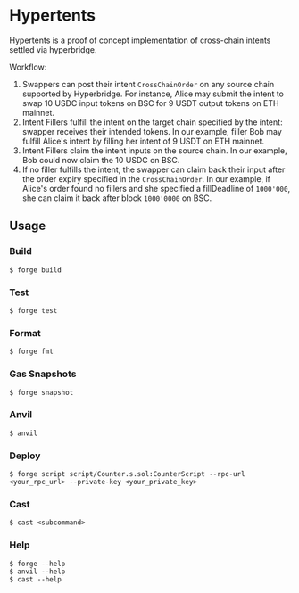 # Hypertents

Hypertents is a proof of concept implementation of cross-chain intents settled via hyperbridge.

Workflow:

1. Swappers can post their intent `CrossChainOrder` on any source chain supported by Hyperbridge. For instance, Alice may submit the intent to swap 10 USDC input tokens on BSC for 9 USDT output tokens on ETH mainnet.
2. Intent Fillers fulfill the intent on the target chain specified by the intent: swapper receives their intended tokens. In our example, filler Bob may fulfill Alice's intent by filling her intent of 9 USDT on ETH mainnet.
3. Intent Fillers claim the intent inputs on the source chain. In our example, Bob could now claim the 10 USDC on BSC.
4. If no filler fulfills the intent, the swapper can claim back their input after the order expiry specified in the `CrossChainOrder`. In our example, if Alice's order found no fillers and she specified a fillDeadline of `1000'000`, she can claim it back after block `1000'0000` on BSC.

## Usage

### Build

```shell
$ forge build
```

### Test

```shell
$ forge test
```

### Format

```shell
$ forge fmt
```

### Gas Snapshots

```shell
$ forge snapshot
```

### Anvil

```shell
$ anvil
```

### Deploy

```shell
$ forge script script/Counter.s.sol:CounterScript --rpc-url <your_rpc_url> --private-key <your_private_key>
```

### Cast

```shell
$ cast <subcommand>
```

### Help

```shell
$ forge --help
$ anvil --help
$ cast --help
```

